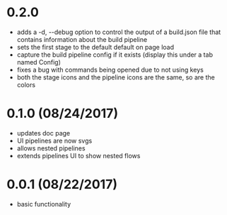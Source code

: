 # 0.2.0

- adds a -d, --debug option to control the output of a build.json file that contains information about the build pipeline
- sets the first stage to the default default on page load
- capture the build pipeline config if it exists (display this under a tab named Config)
- fixes a bug with commands being opened due to not using keys
- both the stage icons and the pipeline icons are the same, so are the colors

# 0.1.0 (08/24/2017)

- updates doc page
- UI pipelines are now svgs
- allows nested pipelines
- extends pipelines UI to show nested flows

# 0.0.1 (08/22/2017)

- basic functionality
